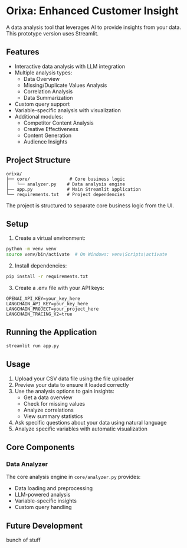 # Orixa: Enhanced Customer Insight

A data analysis tool that leverages AI to provide insights from your data. This prototype version uses Streamlit.

## Features

- Interactive data analysis with LLM integration
- Multiple analysis types:
  - Data Overview
  - Missing/Duplicate Values Analysis
  - Correlation Analysis
  - Data Summarization
- Custom query support
- Variable-specific analysis with visualization
- Additional modules:
  - Competitor Content Analysis
  - Creative Effectiveness
  - Content Generation
  - Audience Insights

## Project Structure

```
orixa/
├── core/               # Core business logic
│   └── analyzer.py    # Data analysis engine
├── app.py             # Main Streamlit application
└── requirements.txt   # Project dependencies
```

The project is structured to separate core business logic from the UI.

## Setup

1. Create a virtual environment:

```bash
python -m venv venv
source venv/bin/activate  # On Windows: venv\Scripts\activate
```

2. Install dependencies:

```bash
pip install -r requirements.txt
```

3. Create a .env file with your API keys:

```
OPENAI_API_KEY=your_key_here
LANGCHAIN_API_KEY=your_key_here
LANGCHAIN_PROJECT=your_project_here
LANGCHAIN_TRACING_V2=true
```

## Running the Application

```bash
streamlit run app.py
```

## Usage

1. Upload your CSV data file using the file uploader
2. Preview your data to ensure it loaded correctly
3. Use the analysis options to gain insights:
   - Get a data overview
   - Check for missing values
   - Analyze correlations
   - View summary statistics
4. Ask specific questions about your data using natural language
5. Analyze specific variables with automatic visualization

## Core Components

### Data Analyzer

The core analysis engine in `core/analyzer.py` provides:

- Data loading and preprocessing
- LLM-powered analysis
- Variable-specific insights
- Custom query handling

## Future Development

bunch of stuff